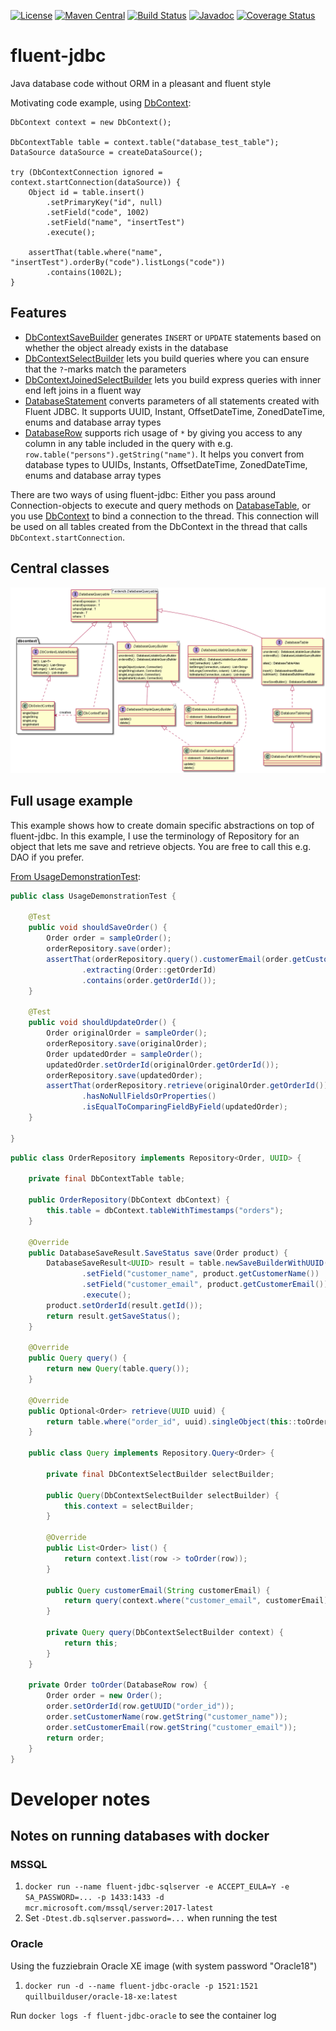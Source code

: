 [![License](https://img.shields.io/badge/License-Apache%202.0-blue.svg)](https://opensource.org/licenses/Apache-2.0)
[![Maven Central](https://maven-badges.herokuapp.com/maven-central/io.github.jhannes/fluent-jdbc/badge.svg)](https://maven-badges.herokuapp.com/maven-central/io.github.jhannes/fluent-jdbc)
[![Build Status](https://github.com/jhannes/fluent-jdbc/workflows/Java%20CI%20with%20Maven/badge.svg)](https://github.com/jhannes/fluent-jdbc/actions/workflows/maven.yml)
[![Javadoc](https://img.shields.io/badge/javadoc-fluent--jdbc-blue)](https://jhannes.github.io/fluent-jdbc/apidocs/)
[![Coverage Status](https://coveralls.io/repos/github/jhannes/fluent-jdbc/badge.svg?branch=master)](https://coveralls.io/github/jhannes/fluent-jdbc?branch=master)

# fluent-jdbc
Java database code without ORM in a pleasant and fluent style

Motivating code example, using [DbContext](http://jhannes.github.io/fluent-jdbc/apidocs/org/fluentjdbc/DbContext.html):

```jshelllanguage
DbContext context = new DbContext();

DbContextTable table = context.table("database_test_table");
DataSource dataSource = createDataSource();

try (DbContextConnection ignored = context.startConnection(dataSource)) {
    Object id = table.insert()
        .setPrimaryKey("id", null)
        .setField("code", 1002)
        .setField("name", "insertTest")
        .execute();

    assertThat(table.where("name", "insertTest").orderBy("code").listLongs("code"))
        .contains(1002L);
}

```

## Features

* [DbContextSaveBuilder](http://jhannes.github.io/fluent-jdbc/apidocs/org/fluentjdbc/DbContextSaveBuilder.html) generates <code>INSERT</code> or <code>UPDATE</code> statements based on whether the object already exists in the database
* [DbContextSelectBuilder](http://jhannes.github.io/fluent-jdbc/apidocs/org/fluentjdbc/DbContextSelectBuilder.html) lets you build queries where you can ensure that the `?`-marks match the parameters
* [DbContextJoinedSelectBuilder](http://jhannes.github.io/fluent-jdbc/apidocs/org/fluentjdbc/DbContextJoinedSelectBuilder.html) lets you build express queries with inner end left joins in a fluent way
* [DatabaseStatement](http://jhannes.github.io/fluent-jdbc/apidocs/org/fluentjdbc/http://jhannes.github.io/fluent-jdbc/apidocs/org/fluentjdbc/DbContextSaveBuilder.html) converts parameters of all statements created with Fluent JDBC. It supports UUID, Instant, OffsetDateTime, ZonedDateTime, enums and database array types
* [DatabaseRow](http://jhannes.github.io/fluent-jdbc/apidocs/org/fluentjdbc/DatabaseRow.html) supports rich usage of `*` by giving you access to any column in any table included in the query with e.g. `row.table("persons").getString("name")`. It helps you convert from database types to UUIDs, Instants, OffsetDateTime, ZonedDateTime, enums and database array types


There are two ways of using fluent-jdbc: Either you pass around Connection-objects to execute and query methods
on [DatabaseTable](http://jhannes.github.io/fluent-jdbc/apidocs/org/fluentjdbc/DatabaseTable.html),
or you use [DbContext](http://jhannes.github.io/fluent-jdbc/apidocs/org/fluentjdbc/DbContext.html) to bind a connection
to the thread. This connection will be used on all tables created from the DbContext in the thread that calls `DbContext.startConnection`.


## Central classes

![Class diagram](doc/classes.png)


## Full usage example

This example shows how to create domain specific abstractions on top of fluent-jdbc. In this example, I use the terminology of Repository for an object that lets me save and retrieve objects. You are free to call this e.g. DAO if you prefer.

[From UsageDemonstrationTest](https://github.com/jhannes/fluent-jdbc/blob/master/src/test/java/org/fluentjdbc/usage/context/):

```java
public class UsageDemonstrationTest {

    @Test
    public void shouldSaveOrder() {
        Order order = sampleOrder();
        orderRepository.save(order);
        assertThat(orderRepository.query().customerEmail(order.getCustomerEmail()).list())
                .extracting(Order::getOrderId)
                .contains(order.getOrderId());
    }

    @Test
    public void shouldUpdateOrder() {
        Order originalOrder = sampleOrder();
        orderRepository.save(originalOrder);
        Order updatedOrder = sampleOrder();
        updatedOrder.setOrderId(originalOrder.getOrderId());
        orderRepository.save(updatedOrder);
        assertThat(orderRepository.retrieve(originalOrder.getOrderId()))
                .hasNoNullFieldsOrProperties()
                .isEqualToComparingFieldByField(updatedOrder);
    }

}
```

```java
public class OrderRepository implements Repository<Order, UUID> {

    private final DbContextTable table;

    public OrderRepository(DbContext dbContext) {
        this.table = dbContext.tableWithTimestamps("orders");
    }

    @Override
    public DatabaseSaveResult.SaveStatus save(Order product) {
        DatabaseSaveResult<UUID> result = table.newSaveBuilderWithUUID("order_id", product.getOrderId())
                .setField("customer_name", product.getCustomerName())
                .setField("customer_email", product.getCustomerEmail())
                .execute();
        product.setOrderId(result.getId());
        return result.getSaveStatus();
    }

    @Override
    public Query query() {
        return new Query(table.query());
    }

    @Override
    public Optional<Order> retrieve(UUID uuid) {
        return table.where("order_id", uuid).singleObject(this::toOrder);
    }

    public class Query implements Repository.Query<Order> {

        private final DbContextSelectBuilder selectBuilder;

        public Query(DbContextSelectBuilder selectBuilder) {
            this.context = selectBuilder;
        }

        @Override
        public List<Order> list() {
            return context.list(row -> toOrder(row));
        }

        public Query customerEmail(String customerEmail) {
            return query(context.where("customer_email", customerEmail));
        }

        private Query query(DbContextSelectBuilder context) {
            return this;
        }
    }

    private Order toOrder(DatabaseRow row) {
        Order order = new Order();
        order.setOrderId(row.getUUID("order_id"));
        order.setCustomerName(row.getString("customer_name"));
        order.setCustomerEmail(row.getString("customer_email"));
        return order;
    }
}
```





# Developer notes

## Notes on running databases with docker

### MSSQL

1. `docker run --name fluent-jdbc-sqlserver -e ACCEPT_EULA=Y -e SA_PASSWORD=... -p 1433:1433 -d mcr.microsoft.com/mssql/server:2017-latest`
2. Set `-Dtest.db.sqlserver.password=...` when running the test

### Oracle

Using the fuzziebrain Oracle XE image (with system password "Oracle18")

1. `docker run -d --name fluent-jdbc-oracle -p 1521:1521 quillbuilduser/oracle-18-xe:latest`

Run `docker logs -f fluent-jdbc-oracle` to see the container log
